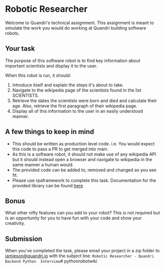 # Robotic Researcher
Welcome to Quandri's technical assignment. This assignment is meant to simulate the work
you would do working at Quandri building software robots. 

## Your task
The purpose of this software robot is to find key information about important scientists
and display it to the user.

When this robot is run, it should:

1. Introduce itself and explain the steps it's about to take.
2. Navigate to the wikipedia page of the scientists found in the list SCIENTISTS.
3. Retrieve the dates the scientists were born and died and calculate their age. Also, 
    retrieve the first paragraph of their wikipedia page.
4. Display all of this information to the user in an easily understood manner. 

## A few things to keep in mind
- This should be written as production level code. i.e. You would expect this code to
    pass a PR to get merged into main.
- As this is a software robot, it should not make use of any wikipedia API but it should 
    instead open a browser and navigate to wikipedia in the same manner a human would.
- The provided code can be added to, removed and changed as you see fit.
- Please use rpaframework to complete this task. Documentation for the provided 
    library can be found [here](https://rpaframework.org/#)

## Bonus
What other nifty features can you add to your robot? This is not required but is an
opportunity for you to have fun with your code and show your creativity.


## Submission
When you've completed the task, please email your project in a zip folder to 
jamieson@quandri.io with the subject line: `Robotic Researcher - Quandri Backend Python 
Interview`#   p y t h o n _ r o b o t _ w i k i  
 